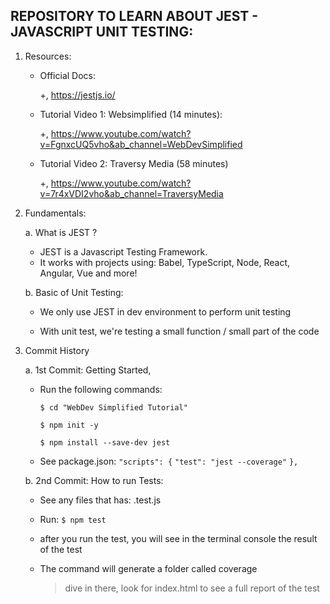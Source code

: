 ## REPOSITORY TO LEARN ABOUT JEST - JAVASCRIPT UNIT TESTING:

1. Resources:

   - Official Docs:

     +, https://jestjs.io/

   - Tutorial Video 1: Websimplified (14 minutes):

     +, https://www.youtube.com/watch?v=FgnxcUQ5vho&ab_channel=WebDevSimplified

   - Tutorial Video 2: Traversy Media (58 minutes)

     +, https://www.youtube.com/watch?v=7r4xVDI2vho&ab_channel=TraversyMedia

2. Fundamentals:

   a. What is JEST ?

   - JEST is a Javascript Testing Framework.
   - It works with projects using: Babel, TypeScript, Node, React, Angular, Vue and more!

   b. Basic of Unit Testing:

   - We only use JEST in dev environment to perform unit testing

   - With unit test, we're testing a small function / small part of the code

3. Commit History

   a. 1st Commit: Getting Started,

   - Run the following commands:

     `$ cd "WebDev Simplified Tutorial"`

     `$ npm init -y`

     `$ npm install --save-dev jest`

   - See package.json:
     `"scripts": {`
     `"test": "jest --coverage"`
     `},`

   b. 2nd Commit: How to run Tests:

   - See any files that has: .test.js

   - Run: `$ npm test`

   - after you run the test, you will see in the terminal console the result of
     the test

   - The command will generate a folder called coverage
     > dive in there, look for index.html to see a full report of the test
